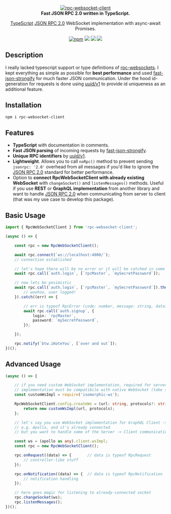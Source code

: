 <p align="center">
    <a href="https://github.com/radarsu/rpc-websocket-client/" target="blank"><img src="https://raw.githubusercontent.com/radarsu/rpc-websocket-client/master/assets/logo.png" alt="rpc-websocket-client" /></a><br/>
    <strong>Fast JSON RPC 2.0 written in TypeScript.</strong>
</p>

<p align="center">
<a href="https://github.com/Microsoft/TypeScript" target="blank">TypeScript</a> <a href="https://www.jsonrpc.org/specification" target="_blank" alt="JSON RPC 2.0">JSON RPC 2.0</a> WebSocket implementation with async-await Promises.<br/>
</p>

<p align="center">
	<a href="https://www.npmjs.com/package/rpc-websocket-client" target="_blank" alt="npm rpc-websocket-client"><img src="https://img.shields.io/npm/v/rpc-websocket-client.svg" alt="npm" /></a>
	<img src="https://img.shields.io/github/license/radarsu/rpc-websocket-client.svg" />
	<img src="https://img.shields.io/github/stars/radarsu/rpc-websocket-client.svg" />
	<a href="https://twitter.com/radarsujs"><img src="https://img.shields.io/twitter/url/https/github.com/radarsu/rpc-websocket-client.svg?style=social" /></a>
</p>

## Description

I really lacked typescript support or type definitions of <a href="https://github.com/radarsu/rpc-websocket-client" target="_blank" alt="rpc-websockets">rpc-websockets</a>. I kept everything as simple as possible for <strong>best performance</strong> and used <a href="https://github.com/fastify/fast-json-stringify" target="_blank" alt="fast-json-strongify">fast-json-strongify</a> for much faster JSON communication. Under the hood id-generation for requests is done using <a href="https://github.com/kelektiv/node-uuid" target="_blank" alt="uuid">uuid/v1</a> to provide id uniqueness as an additional feature.

## Installation

```sh
npm i rpc-websocket-client
```

## Features

- <strong>TypeScript</strong> with documentation in comments.
- <strong>Fast JSON parsing</strong> of incoming requests by <a href="https://github.com/fastify/fast-json-stringify" target="_blank" alt="fast-json-strongify">fast-json-strongify</a>.
- <strong>Unique RPC identifiers</strong> by <a href="https://github.com/kelektiv/node-uuid" target="_blank" alt="uuid">uuid/v1</a>.
- <strong>Lightweight</strong>. Allows you to call `noRpc()` method to prevent sending `jsonrpc: '2.0'` overhead from all messages if you'd like to ignore the <a href="https://www.jsonrpc.org/specification" target="_blank" alt="JSON RPC 2.0">JSON RPC 2.0</a> standard for better performance.
- Option to <strong>connect RpcWebSocketClient with already existing WebSocket</strong> with `changeSocket()` and `listenMessages()` methods. Useful if you use <strong>REST</strong> or <strong>GraphQL implementation</strong> from another library and want to handle <a href="https://www.jsonrpc.org/specification" target="_blank" alt="JSON RPC 2.0">JSON RPC 2.0</a> when communicating from server to client (that was my use case to develop this package).

## Basic Usage
```ts
import { RpcWebSocketClient } from 'rpc-websocket-client';

(async () => {

    const rpc = new RpcWebSocketClient();

    await rpc.connect(`ws://localhost:4000/`);
    // connection established

    // let's hope there will be no error or it will be catched in some wrapper
    await rpc.call(`auth.login`, [`rpcMaster`, `mySecretPassword`]);

    // now lets be pesimistic
    await rpc.call(`auth.login`, [`rpcMaster`, `mySecretPassword`]).then(() => {
        // woohoo, user logged!
    }).catch((err) => {

        // err is typeof RpcError (code: number, message: string, data?: any)
        await rpc.call(`auth.signup`, {
            login: `rpcMaster`,
            password: `mySecretPassword`,
        });

    });

    rpc.notify(`btw.iHateYou`, [`over and out`]);
})();
```

## Advanced Usage
```ts
(async () => {

    // if you need custom WebSocket implementation, required for server-side usage
    // implementation must be compatibile with native WebSocket (take same arguments in constructor)
    const customWsImpl = require('isomorphic-ws');

    RpcWebSocketClient.config.createWs = (url: string, protocols?: string | string[]) => {
        return new customWsImpl(url, protocols);
    };

    // let's say you use WebSocket implementation for GraphQL Client -> Server communication
    // e.g. Apollo, and it's already connected
    // but you want to handle some of the Server -> Client communication with RPC

    const ws = (apollo as any).client.wsImpl;
    const rpc = new RpcWebSocketClient();

    rpc.onRequest((data) => {       // data is typeof RpcRequest
        // controller-like stuff
    });

    rpc.onNotification((data) => {  // data is typeof RpcNotification
        // notification handling
    });

    // here goes magic for listening to already-connected socket
    rpc.changeSocket(ws);
    rpc.listenMessages();
})();
```
